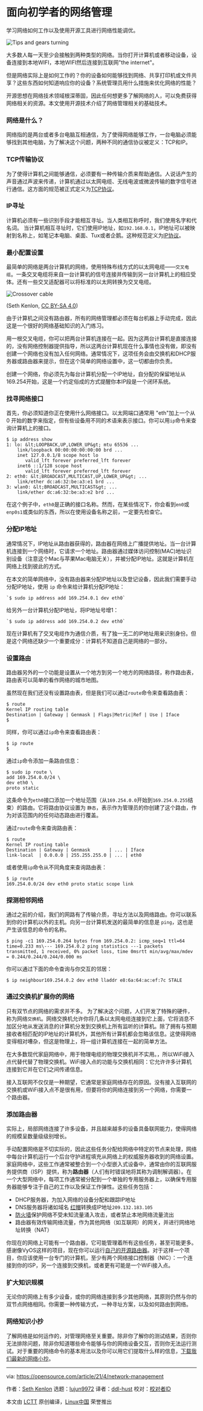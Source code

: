 [#]: subject: "A beginner's guide to network management"
[#]: via: "https://opensource.com/article/21/4/network-management"
[#]: author: "Seth Kenlon https://opensource.com/users/seth"
[#]: collector: "lujun9972"
[#]: translator: "ddl-hust"
[#]: reviewer: " "
[#]: publisher: " "
[#]: url: " "

面向初学者的网络管理
======

学习网络如何工作以及使用开源工具进行网络性能调优。

![Tips and gears turning][1]

大多数人每一天至少会接触到两种类型的网络。当你打开计算机或者移动设备，设备连接到本地WIFI，本地WIFI然后连接到互联网"the internet"。

但是网络实际上是如何工作的？你的设备如何能够找到网络、共享打印机或文件共享？这些东西如何知道响应你的设备？系统管理员用什么措施来优化网络的性能？

开源思想在网络技术领域根深蒂固，因此任何想更多了解网络的人，可以免费获得网络相关的资源。本文使用开源技术介绍了网络管理相关的基础技术。

### 网络是什么？

网络指的是两台或者多台电脑互相通信，为了使得网络能够工作，一台电脑必须能够找到其他电脑，为了解决这个问题，两种不同的通信协议被定义：TCP和IP。

### TCP传输协议

为了使得计算机之间能够通信，必须要有一种传输介质来帮助通信。人说话产生的声音通过声波来传递，计算机通过以太网电缆、无线电波或微波传输的数字信号进行通信。这方面的规范被正式定义为[TCP协议][2]。

### IP寻址

计算机必须有一些识别手段才能相互寻址。当人类相互称呼时，我们使用名字和代名词。 当计算机相互寻址时，它们使用IP地址，如`192.168.0.1`，IP地址可以被映射到名称上，如笔记本电脑、桌面、Tux或者企鹅。这种规范定义为[IP协议][3]。

### 最小配置设置

最简单的网络是两台计算机的网络，使用特殊布线方式的以太网电缆——`交叉电缆`。一条交叉电缆将来自一台计算机的信号连接并传输到另一台计算机上的相应受体。还有一些交叉适配器可以将标准的以太网转换为交叉电缆。

![Crossover cable][4]

(Seth Kenlon, [CC BY-SA 4.0][5])

由于计算机之间没有路由器，所有的网络管理都必须在每台机器上手动完成，因此这是一个很好的网络基础知识的入门练习。

用一根交叉电缆，你可以把两台计算机连接在一起。因为这两台计算机是直接连接的，没有网络控制器提供指导，所以这两台计算机现在什么事情也没有做，即没有创建一个网络也没有加入任何网络。通常情况下，这项任务会由交换机和DHCP服务器或路由器来提示，但在这个简单的网络设置中，这一切都由你负责。

创建一个网络，你必须先为每台计算机分配一个IP地址，自分配的保留地址从169.254开始，这是一个约定俗成的方式提醒你本IP段是一个闭环系统。

### 找寻网络接口

首先，你必须知道你正在使用什么网络接口。以太网端口通常用 "eth"加上一个从 0 开始的数字来指定，但有些设备用不同的术语来表示接口。你可以用`ip`命令来查询计算机上的接口。


```
$ ip address show
1: lo: &lt;LOOPBACK,UP,LOWER_UP&gt; mtu 65536 ...
    link/loopback 00:00:00:00:00:00 brd ...
    inet 127.0.0.1/8 scope host lo
       valid_lft forever preferred_lft forever
    inet6 ::1/128 scope host
       valid_lft forever preferred_lft forever
2: eth0: &lt;BROADCAST,MULTICAST,UP,LOWER_UP&gt; ...
    link/ether dc:a6:32:be:a3:e1 brd ...
3: wlan0: &lt;BROADCAST,MULTICAST&gt; ...
    link/ether dc:a6:32:be:a3:e2 brd ...
```

在这个例子中，`eth0`是正确的接口名称。然而，在某些情况下，你会看到`en0`或`enp0s1`或类似的东西，所以在使用设备名称之前，一定要先检查它。

### 分配IP地址

通常情况下，IP地址从路由器获得的，路由器在网络上广播提供地址。当一台计算机连接到一个网络时，它请求一个地址。路由器通过媒体访问控制(MAC)地址识别设备（注意这个Mac与苹果Mac电脑无关），并被分配IP地址。这就是计算机在网络上找到彼此的方式。

在本文的简单网络中，没有路由器来分配IP地址以及登记设备，因此我们需要手动分配IP地址，使用 `ip` 命令来给计算机分配IP地址：


```
`$ sudo ip address add 169.254.0.1 dev eth0`
```

给另外一台计算机分配IP地址，将IP地址号增1：


```
`$ sudo ip address add 169.254.0.2 dev eth0`
```

现在计算机有了交叉电缆作为通信介质，有了独一无二的IP地址用来识别身份。但是这个网络还缺少一个重要成分：计算机不知道自己是网络的一部分。

### 设置路由

路由器另外的一个功能是设置从一个地方到另一个地方的网络路径，称作路由表，路由表可以简单的看作网络的城市地图。

虽然现在我们还没有设置路由表，但是我们可以通过`route`命令来查看路由表：


```
$ route
Kernel IP routing table
Destination | Gateway | Genmask | Flags|Metric|Ref | Use | Iface
$
```

同样，你可以通过`ip`命令来查看路由表：


```
$ ip route
$
```

通过`ip`命令添加一条路由信息：


```
$ sudo ip route \
add 169.254.0.0/24 \
dev eth0 \
proto static
```

这条命令为`eth0`接口添加一个地址范围（从`169.254.0.0`开始到`169.254.0.255`结束）的路由。它将路由协议设置为 `静态`，表示作为管理员的你创建了这个路由，作为对该范围内的任何动态路由进行覆盖。

通过`route`命令来查询路由表：


```
$ route
Kernel IP routing table
Destination | Gateway | Genmask       | ... | Iface
link-local  | 0.0.0.0 | 255.255.255.0 | ... | eth0
```

或者使用`ip`命令从不同角度来查询路由表：


```
$ ip route
169.254.0.0/24 dev eth0 proto static scope link
```

### 探测相邻网络

通过之前的介绍，我们的网路有了传输介质，寻址方法以及网络路由。你可以联系到你的计算机以外的主机。向另一台计算机发送的最简单的信息是 `ping`，这也是产生该信息的命令的名称。


```
$ ping -c1 169.254.0.264 bytes from 169.254.0.2: icmp_seq=1 ttl=64 time=0.233 ms\--- 169.254.0.2 ping statistics ---1 packets transmitted, 1 received, 0% packet loss, time 0msrtt min/avg/max/mdev = 0.244/0.244/0.244/0.000 ms
```

你可以通过下面的命令查询与你交互的邻居：


```
$ ip neighbour169.254.0.2 dev eth0 lladdr e8:6a:64:ac:ef:7c STALE
```

### 通过交换机扩展你的网络

只有双节点的网络的需求并不多。 为了解决这个问题，人们开发了特殊的硬件，称为网络`交换机`。网络交换机允许你将几条以太网电缆连接到它上面，它将消息不加区分地从发送消息的计算机分发到交换机上所有监听的计算机。除了拥有与预期接收者相匹配的IP地址的计算机外，其他所有计算机都会忽略该信息。这使得网络变得相对嘈杂，但这是物理上，将一组计算机连接在一起的简单方法。

在大多数现代家庭网络中，用于物理电缆的物理交换机并不实用。，所以WiFi接入点代替代替了物理交换机。WiFi接入点的功能与交换机相同：它允许许多计算机连接到它并在它们之间传递信息。

接入互联网不仅仅是一种期望，它通常是家庭网络存在的原因。没有接入互联网的交换机或WiFi接入点不是很有用，但要将你的网络连接到另一个网络，你需要一个路由器。

### 添加路由器

实际上，局部网络连接了许多设备，并且越来越多的设备具备联网能力，使得网络的规模呈数量级级别增长。

手动配置网络是不切实际的，因此这些任务分配给网络中特定的节点来处理，网络中每台计算机运行一个后台守护进程填充从网络上的权威服务器收到的网络设置。家庭网络中，这些工作通常被整合到一个小型嵌入式设备中，通常由你的互联网服务提供商（ISP）提供，称为**路由器**（人们有时错误地将其称为调制解调器）。在一个大型网络中，每项工作通常被分配到一个单独的专用服务器上，以确保专用服务器能够专注于自己的工作以及保证工作弹性。这些任务包括：

- DHCP服务器，为加入网络的设备分配和跟踪IP地址
- DNS服务器将诸如域名 [红帽][7]转换成IP地址`209.132.183.105`
- [防火墙][8]保护网络不受未知流量涌入攻击，或者禁止本地网络流量流出
- 路由器有效传输网络流量，作为其他网络（如互联网）的网关，并进行网络地址转换（NAT）

你现在的网络上可能有一个路由器，它可能管理着所有这些任务，甚至可能更多。感谢像VyOS这样的项目，现在你可以运行[自己的开源路由器][9]。对于这样一个项目，你应该使用一台专门的计算机，至少有两个网络接口控制器（NIC）：一个连接到你的ISP，另一个连接到交换机，或者更有可能是一个WiFi接入点。

### 扩大知识规模

无论你的网络上有多少设备，或你的网络连接到多少其他网络，其原则仍然与你的双节点网络相同。你需要一种传输方式，一种寻址方案，以及如何路由到网络。

### 网络知识小抄

了解网络是如何运作的，对管理网络至关重要。除非你了解你的测试结果，否则你无法排除问题，除非你知道哪些命令能够与你的网络设备交互，否则你无法运行测试。对于重要的网络命令的基本用法以及你可以用它们提取什么样的信息，[下载我们最新的网络小抄][10]。



--------------------------------------------------------------------------------

via: https://opensource.com/article/21/4/network-management

作者：[Seth Kenlon][a]
选题：[lujun9972][b]
译者：[ddl-hust](https://github.com/ddl-hust)
校对：[校对者ID](https://github.com/校对者ID)

本文由 [LCTT](https://github.com/LCTT/TranslateProject) 原创编译，[Linux中国](https://linux.cn/) 荣誉推出

[a]: https://opensource.com/users/seth
[b]: https://github.com/lujun9972
[1]: https://opensource.com/sites/default/files/styles/image-full-size/public/lead-images/gears_devops_learn_troubleshooting_lightbulb_tips_520.png?itok=HcN38NOk "Tips and gears turning"
[2]: https://tools.ietf.org/html/rfc793
[3]: https://tools.ietf.org/html/rfc791
[4]: https://opensource.com/sites/default/files/uploads/crossover.jpg "Crossover cable"
[5]: https://creativecommons.org/licenses/by-sa/4.0/
[6]: https://opensource.com/article/17/4/build-your-own-name-server
[7]: http://redhat.com
[8]: https://www.redhat.com/sysadmin/secure-linux-network-firewall-cmd
[9]: https://opensource.com/article/20/1/open-source-networking
[10]: https://opensource.com/downloads/cheat-sheet-networking